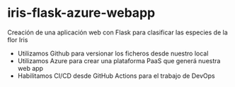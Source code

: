 # iris-flask-azure-webapp

Creación de una aplicación web con Flask para clasificar las especies de la flor Iris

- Utilizamos Github para versionar los ficheros desde nuestro local
- Utilizamos Azure para crear una plataforma PaaS que generá nuestra web app
- Habilitamos CI/CD desde GitHub Actions para el trabajo de DevOps
